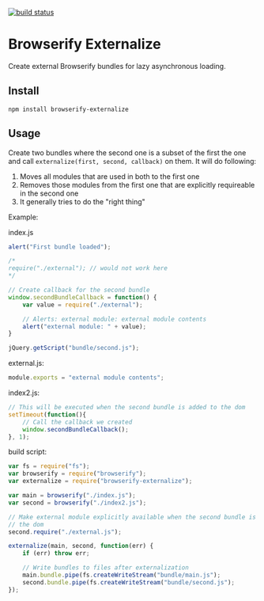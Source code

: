 [![build status](https://secure.travis-ci.org/epeli/browserify-externalize.png)](http://travis-ci.org/epeli/browserify-externalize)

# Browserify Externalize

Create external Browserify bundles for lazy asynchronous loading.

## Install

    npm install browserify-externalize

## Usage

Create two bundles where the second one is a subset of the first the one and
call `externalize(first, second, callback)` on them. It will do following:

  1. Moves all modules that are used in both to the first one
  1. Removes those modules from the first one that are explicitly requireable
     in the second one
  1. It generally tries to do the "right thing"

Example:

index.js

```javascript
alert("First bundle loaded");

/*
require("./external"); // would not work here
*/

// Create callback for the second bundle
window.secondBundleCallback = function() {
    var value = require("./external");

    // Alerts: external module: external module contents
    alert("external module: " + value);
}

jQuery.getScript("bundle/second.js");
```

external.js:

```javascript
module.exports = "external module contents";
```

index2.js:

```javascript
// This will be executed when the second bundle is added to the dom
setTimeout(function(){
    // Call the callback we created
    window.secondBundleCallback();
}, 1);
```

build script:

```javascript
var fs = require("fs");
var browserify = require("browserify");
var externalize = require("browserify-externalize");

var main = browserify("./index.js");
var second = browserify("./index2.js");

// Make external module explicitly available when the second bundle is added to
// the dom
second.require("./external.js");

externalize(main, second, function(err) {
    if (err) throw err;

    // Write bundles to files after externalization
    main.bundle.pipe(fs.createWriteStream("bundle/main.js");
    second.bundle.pipe(fs.createWriteStream("bundle/second.js");
});
```
